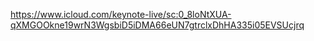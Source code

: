 https://www.icloud.com/keynote-live/sc:0_8loNtXUA-qXMGOOkne19wrN3WgsbiD5iDMA66eUN7gtrclxDhHA335i05EVSUcjrq
